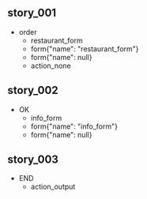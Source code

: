 ## story_001
* order
   - restaurant_form
   - form{"name": "restaurant_form"}
   - form{"name": null}
   - action_none
## story_002
* OK
   - info_form
   - form{"name": "info_form"}
   - form{"name": null}
## story_003
* END
   - action_output
